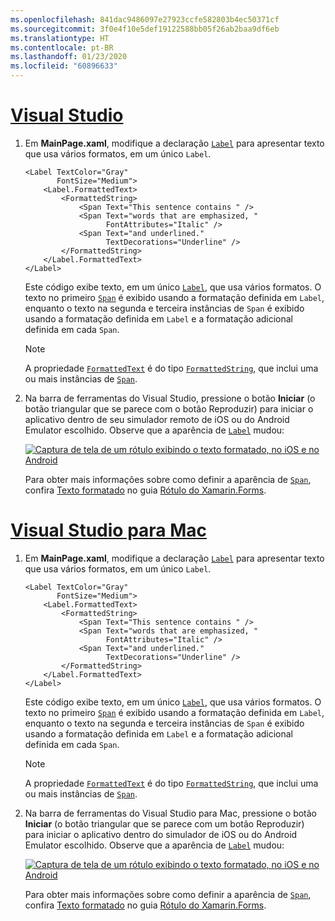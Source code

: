 ```yaml
---
ms.openlocfilehash: 841dac9486097e27923ccfe582803b4ec50371cf
ms.sourcegitcommit: 3f0e4f10e5def19122588bb05f26ab2baa9df6eb
ms.translationtype: HT
ms.contentlocale: pt-BR
ms.lasthandoff: 01/23/2020
ms.locfileid: "60896633"
---
```

# <a name="visual-studiotabvswin"></a>[Visual Studio](#tab/vswin)

1. Em **MainPage.xaml**, modifique a declaração [`Label`](xref:Xamarin.Forms.Label) para apresentar texto que usa vários formatos, em um único `Label`.

    ```xaml
    <Label TextColor="Gray"
           FontSize="Medium">
        <Label.FormattedText>
            <FormattedString>
                <Span Text="This sentence contains " />
                <Span Text="words that are emphasized, "
                      FontAttributes="Italic" />
                <Span Text="and underlined."
                      TextDecorations="Underline" />
            </FormattedString>
        </Label.FormattedText>
    </Label>
    ```

    Este código exibe texto, em um único [`Label`](xref:Xamarin.Forms.Label), que usa vários formatos. O texto no primeiro [`Span`](xref:Xamarin.Forms.Span) é exibido usando a formatação definida em `Label`, enquanto o texto na segunda e terceira instâncias de `Span` é exibido usando a formatação definida em `Label` e a formatação adicional definida em cada `Span`.

    > [!NOTE]
    > A propriedade [`FormattedText`](xref:Xamarin.Forms.Label.FormattedText) é do tipo [`FormattedString`](xref:Xamarin.Forms.FormattedString), que inclui uma ou mais instâncias de [`Span`](xref:Xamarin.Forms.Span).

1. Na barra de ferramentas do Visual Studio, pressione o botão **Iniciar** (o botão triangular que se parece com o botão Reproduzir) para iniciar o aplicativo dentro de seu simulador remoto de iOS ou do Android Emulator escolhido. Observe que a aparência de [`Label`](xref:Xamarin.Forms.Label) mudou:

    [![Captura de tela de um rótulo exibindo o texto formatado, no iOS e no Android](../images/label-formatted-text.png "Rótulo com texto formatado")](../images/label-formatted-text-large.png#lightbox "Rótulo com texto formatado")

    Para obter mais informações sobre como definir a aparência de [`Span`](xref:Xamarin.Forms.Span), confira [Texto formatado](~/xamarin-forms/user-interface/text/label.md#formatted-text) no guia [Rótulo do Xamarin.Forms](~/xamarin-forms/user-interface/text/label.md).

# <a name="visual-studio-for-mactabvsmac"></a>[Visual Studio para Mac](#tab/vsmac)

1. Em **MainPage.xaml**, modifique a declaração [`Label`](xref:Xamarin.Forms.Label) para apresentar texto que usa vários formatos, em um único `Label`.

    ```xaml
    <Label TextColor="Gray"
           FontSize="Medium">
        <Label.FormattedText>
            <FormattedString>
                <Span Text="This sentence contains " />
                <Span Text="words that are emphasized, "
                      FontAttributes="Italic" />
                <Span Text="and underlined."
                      TextDecorations="Underline" />
            </FormattedString>
        </Label.FormattedText>
    </Label>
    ```

    Este código exibe texto, em um único [`Label`](xref:Xamarin.Forms.Label), que usa vários formatos. O texto no primeiro [`Span`](xref:Xamarin.Forms.Span) é exibido usando a formatação definida em `Label`, enquanto o texto na segunda e terceira instâncias de `Span` é exibido usando a formatação definida em `Label` e a formatação adicional definida em cada `Span`.

    > [!NOTE]
    > A propriedade [`FormattedText`](xref:Xamarin.Forms.Label.FormattedText) é do tipo [`FormattedString`](xref:Xamarin.Forms.FormattedString), que inclui uma ou mais instâncias de [`Span`](xref:Xamarin.Forms.Span).

1. Na barra de ferramentas do Visual Studio para Mac, pressione o botão **Iniciar** (o botão triangular que se parece com um botão Reproduzir) para iniciar o aplicativo dentro do simulador de iOS ou do Android Emulator escolhido. Observe que a aparência de [`Label`](xref:Xamarin.Forms.Label) mudou:

    [![Captura de tela de um rótulo exibindo o texto formatado, no iOS e no Android](../images/label-formatted-text.png "Rótulo com texto formatado")](../images/label-formatted-text-large.png#lightbox "Rótulo com texto formatado")

    Para obter mais informações sobre como definir a aparência de [`Span`](xref:Xamarin.Forms.Span), confira [Texto formatado](~/xamarin-forms/user-interface/text/label.md#formatted-text) no guia [Rótulo do Xamarin.Forms](~/xamarin-forms/user-interface/text/label.md).
